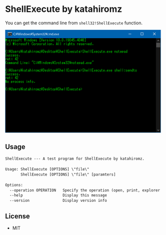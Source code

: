 # ShellExecute by katahiromz

You can get the command line from `shell32!ShellExecute` function.

![Screenshot](img/screenshot.png)

## Usage

```txt
ShellExecute --- A test program for ShellExecute by katahiromz.

Usage: ShellExecute [OPTIONS] \"file\"
       ShellExecute [OPTIONS] \"file\" [paramters]

Options:
  --operation OPERATION   Specify the operation (open, print, explorer etc.)
  --help                  Display this message
  --version               Display version info
```

## License

- MIT
